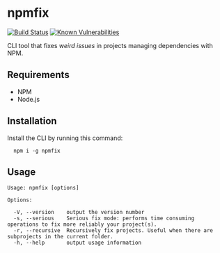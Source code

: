 # npmfix

[![Build Status](https://travis-ci.org/labarilem/npmfix.svg?branch=master)](https://travis-ci.org/labarilem/npmfix)
[![Known Vulnerabilities](https://snyk.io/test/github/labarilem/npmfix/badge.svg?targetFile=package.json)](https://snyk.io/test/github/labarilem/npmfix?targetFile=package.json)

CLI tool that fixes *weird issues* in projects managing dependencies with NPM.

## Requirements

- NPM
- Node.js

## Installation

Install the CLI by running this command:
```
  npm i -g npmfix
```

## Usage

```
Usage: npmfix [options]

Options:

  -V, --version    output the version number
  -s, --serious    Serious fix mode: performs time consuming operations to fix more reliably your project(s).
  -r, --recursive  Recursively fix projects. Useful when there are subprojects in the current folder.
  -h, --help       output usage information
```